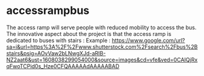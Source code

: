 # accessrampbus

The access ramp will serve people with reduced mobility to access the bus. The innovative aspect about the project is that the access ramp is dedicated to buses with stairs :
Example : https://www.google.com/url?sa=i&url=https%3A%2F%2Fwww.shutterstock.com%2Fsearch%2Fbus%2Bstairs&psig=AOvVaw2bLNwgXJd-aRIB-NZ2aat6&ust=1608038299054000&source=images&cd=vfe&ved=0CAIQjRxqFwoTCPid0s_Hze0CFQAAAAAdAAAAABAD
